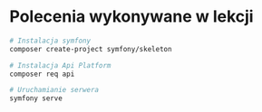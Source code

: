 # Polecenia wykonywane w lekcji

```bash
# Instalacja symfony 
composer create-project symfony/skeleton 
```

```bash
# Instalacja Api Platform
composer req api
```

```bash
# Uruchamianie serwera
symfony serve
```